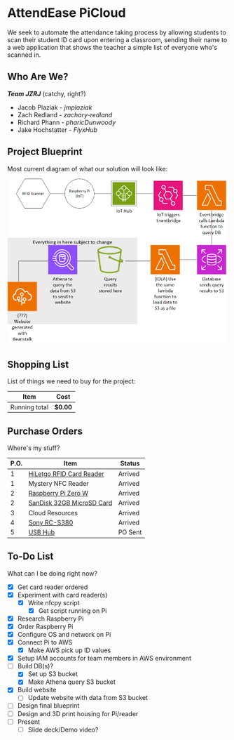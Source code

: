 # AttendEase PiCloud
We seek to automate the attendance taking process by allowing students to scan their student ID card upon entering a classroom, sending their name to a web application that shows the teacher a simple list of everyone who's scanned in.

## Who Are We?
 ***Team JZRJ*** (catchy, right?)
 - Jacob Plaziak - *jmplaziak*
 - Zach Redland - *zachary-redland*
 - Richard Phann - *pharicDunwoody*
 - Jake Hochstatter - *FlyxHub*

## Project Blueprint
Most current diagram of what our solution will look like:

![Current project diagram](Capstone_Diagram.png)

## Shopping List
List of things we need to buy for the project:

| Item | Cost |
|-|-|
|Running total | **$0.00** |

## Purchase Orders
Where's my stuff?

|P.O.|Item|Status|
|-|-|-|
|1|[HiLetgo RFID Card Reader](https://www.amazon.com/HiLetgo-125Khz-EM4100-Reader-Swipe/dp/B01MZYYDUV/ref=sr_1_3?keywords=RFID+Readers&qid=1707835660&sr=8-3)|Arrived|N/A|
|1|Mystery NFC Reader|Arrived|
|2|[Raspberry Pi Zero W](https://www.amazon.com/Raspberry-Pi-Zero-Wireless-model/dp/B06XFZC3BX/ref=asc_df_B06XFZC3BX/?tag=hyprod-20&linkCode=df0&hvadid=312363697617&hvpos=&hvnetw=g&hvrand=12255993669550297530&hvpone=&hvptwo=&hvqmt=&hvdev=c&hvdvcmdl=&hvlocint=&hvlocphy=9019669&hvtargid=pla-405706373744&psc=1&mcid=7c324a0a86243324915c51bfb077f963&tag=&ref=&adgrpid=61916342293&hvpone=&hvptwo=&hvadid=312363697617&hvpos=&hvnetw=g&hvrand=12255993669550297530&hvqmt=&hvdev=c&hvdvcmdl=&hvlocint=&hvlocphy=9019669&hvtargid=pla-405706373744&gclid=Cj0KCQiAqsitBhDlARIsAGMR1Rh3R2iQx6Wp9i3mGJZ7Fr_0tgGDG1drqlVJABb0oX2EUVb8bdxf-iMaAvdREALw_wcB)|Arrived|
|2|[SanDisk 32GB MicroSD Card](https://www.amazon.com/SanDisk-Ultra-SDSQUNB-032G-GN3MN-UHS-I-microSDHC/dp/B010NE3QHQ/ref=sr_1_21?crid=2G088BBQ62KN5&keywords=microSD+card&qid=1707407180&s=electronics&sprefix=microsd+card%2Celectronics%2C200&sr=1-21)|Arrived|
|3|Cloud Resources|Arrived|
|4|[Sony RC-S380](https://www.amazon.com/Sony-RC-S380-PaSoRi-Card-Reader/dp/B00VR1WARC)|Arrived|
|5|[USB Hub](https://www.amazon.com/Onfinio-Splitter-Individual-HighSpeed-Extension/dp/B0B7H3D2R9/ref=sr_1_4?crid=1W7FQJTAYW894&dib=eyJ2IjoiMSJ9.Ou3YKRghEbPifAlq6t2fJGLeovmJHVZPBzbHkRhnftqTNeZbrQX6cyLxP9T_cexxpiv41aMQ300v6qEum5paAuTM6J3-c8bFK1aA3gS2LL4HRWcURTT4Y0ljYZecBsx8lRWP2RHuirT3GhLDGJkaBOvQsBXSYhauIiolHiuYrRF-DSIb3jMHfIFqjtGv8KIftDymspLP-2zURr8EGGhwhJC2OiKUYSfyXHtwJItbwOY.QuoDqe_uOIsVXbSyj8hkdblUUhDE3BLIrSzJ_mfc2jI&dib_tag=se&keywords=usb+hub&qid=1710256568&sprefix=usb+hub%2Caps%2C106&sr=8-4)|PO Sent|

## To-Do List
What can I be doing right now?

- [x] Get card reader ordered
- [x] Experiment with card reader(s)
  - [X] Write nfcpy script
    - [x] Get script running on Pi
- [x] Research Raspberry Pi
- [x] Order Raspberry Pi
- [x] Configure OS and network on Pi
- [x] Connect Pi to AWS
  - [X] Make AWS pick up ID values
- [X] Setup IAM accounts for team members in AWS environment
- [ ] Build DB(s)?
  - [x] Set up S3 bucket
  - [x] Make Athena query S3 bucket
- [X] Build website
  - [ ] Update website with data from S3 bucket
- [ ] Design final blueprint
- [ ] Design and 3D print housing for Pi/reader
- [ ] Present
  - [ ] Slide deck/Demo video?
